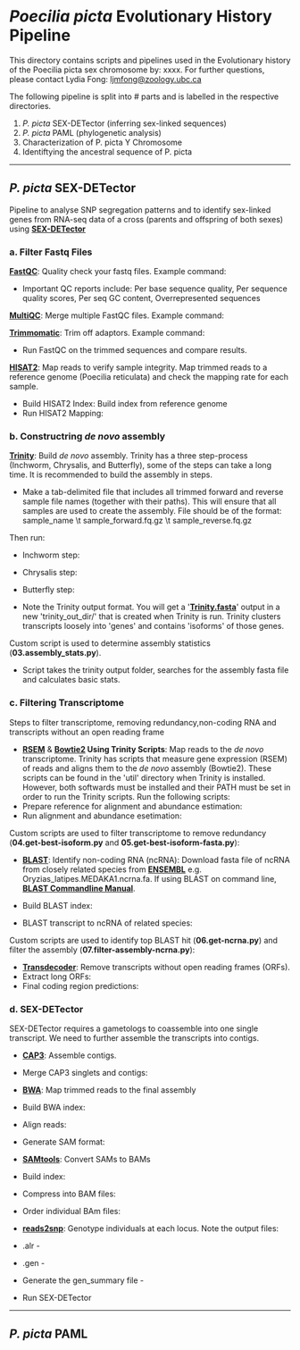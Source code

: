 # _Poecilia picta_ Evolutionary History Pipeline
This directory contains scripts and pipelines used in the Evolutionary history of the Poecilia picta sex chromosome by: xxxx.
For further questions, please contact Lydia Fong: ljmfong@zoology.ubc.ca

The following pipeline is split into # parts and is labelled in the respective directories.

1. _P. picta_ SEX-DETector (inferring sex-linked sequences)
2. _P. picta_ PAML (phylogenetic analysis)
3. Characterization of P. picta Y Chromosome
4. Identiftying the ancestral sequence of P. picta
--------------------------------------------------------------------------------------------------------------------------------------------------------------------

## _P. picta_ SEX-DETector

Pipeline to analyse SNP segregation patterns and to identify sex-linked genes from RNA-seq data of a cross (parents and offspring of both sexes) using **[SEX-DETector](https://gitlab.in2p3.fr/sex-det-family/sex-detector/-/tree/master/)**

### a. Filter Fastq Files
**[FastQC](https://www.bioinformatics.babraham.ac.uk/projects/fastqc/)**: Quality check your fastq files. Example command:

* Important QC reports include: Per base sequence quality, Per sequence quality scores, Per seq GC content, Overrepresented sequences

**[MultiQC](https://multiqc.info/)**: Merge multiple FastQC files. Example command:

**[Trimmomatic](http://www.usadellab.org/cms/?page=trimmomatic)**: Trim off adaptors. Example command:

* Run FastQC on the trimmed sequences and compare results.

**[HISAT2](https://daehwankimlab.github.io/hisat2/)**: Map reads to verify sample integrity. Map trimmed reads to a reference genome (Poecilia reticulata) and check the mapping rate for each sample. 

* Build HISAT2 Index: Build index from reference genome
* Run HISAT2 Mapping:


### b. Constructring _de novo_ assembly

**[Trinity](https://github.com/trinityrnaseq/trinityrnaseq/wiki)**: Build _de novo_ assembly. Trinity has a three step-process (Inchworm, Chrysalis, and Butterfly), some of the steps can take a long time. It is recommended to build the assembly in steps.

* Make a tab-delimited file that includes all trimmed forward and reverse sample file names (together with their paths). This will ensure that all samples are used to create the assembly. File should be of the format: 
sample_name \t sample_forward.fq.gz \t sample_reverse.fq.gz 

Then run:
*  Inchworm step:
*  Chrysalis step:
*  Butterfly step:

* Note the Trinity output format. You will get a '**[Trinity.fasta](https://github.com/trinityrnaseq/trinityrnaseq/wiki/Output-of-Trinity-Assembly)**' output in a new 'trinity_out_dir/' that is created when Trinity is run. Trinity clusters transcripts loosely into 'genes' and contains 'isoforms' of those genes.

Custom script is used to determine assembly statistics (**03.assembly_stats.py**).
* Script takes the trinity output folder, searches for the assembly fasta file and calculates basic stats.



### c. Filtering Transcriptome 
Steps to filter transcriptome, removing redundancy,non-coding RNA and transcripts without an open reading frame

* **[RSEM](https://deweylab.github.io/RSEM/)** & **[Bowtie2](http://bowtie-bio.sourceforge.net/bowtie2/index.shtml) Using Trinity Scripts**: Map reads to the _de novo_ transcriptome. 
Trinity has scripts that measure gene expression (RSEM) of reads and aligns them to the _de novo_ assembly (Bowtie2). These scripts can be found in the 'util' directory when Trinity is installed. However, both softwards must be installed and their PATH must be set in order to run the Trinity scripts. Run the following scripts:
* Prepare reference for alignment and abundance estimation:
* Run alignment and abundance esetimation:

Custom scripts are used to filter transcriptome to remove redundancy (**04.get-best-isoform.py** and **05.get-best-isoform-fasta.py**):

* **[BLAST](https://blast.ncbi.nlm.nih.gov/Blast.cgi)**: Identify non-coding RNA (ncRNA): Download fasta file of ncRNA from closely related species from **[ENSEMBL](http://uswest.ensembl.org/index.html)** e.g. Oryzias_latipes.MEDAKA1.ncrna.fa. If using BLAST on command line, **[BLAST Commandline Manual](https://www.ncbi.nlm.nih.gov/books/NBK279690/)**.

* Build BLAST index:
* BLAST transcript to ncRNA of related species:

Custom scripts are used to identify top BLAST hit (**06.get-ncrna.py**) and filter the assembly (**07.filter-assembly-ncrna.py**):

* **[Transdecoder](https://github.com/TransDecoder/TransDecoder/wiki)**: Remove transcripts without open reading frames (ORFs).
* Extract long ORFs:
* Final coding region predictions:


### d. SEX-DETector
SEX-DETector requires a gametologs to coassemble into one single transcript. We need to further assemble the transcripts into contigs.

* **[CAP3](http://seq.cs.iastate.edu/cap3.html)**: Assemble contigs.
* Merge CAP3 singlets and contigs:

* **[BWA](http://bio-bwa.sourceforge.net/)**: Map trimmed reads to the final assembly
* Build BWA index:
* Align reads:
* Generate SAM format:

* **[SAMtools](http://www.htslib.org/doc/samtools.html)**: Convert SAMs to BAMs
* Build index:
* Compress into BAM files:
* Order individual BAm files:

* **[reads2snp](https://kimura.univ-montp2.fr/PopPhyl/index.php?section=tools)**: Genotype individuals at each locus. Note the output files:
* .alr - 
* .gen -
* Generate the gen_summary file -
* Run SEX-DETector


--------------------------------------------------------------------------------------------------------------------------------------------------------------------

## _P. picta_ PAML
